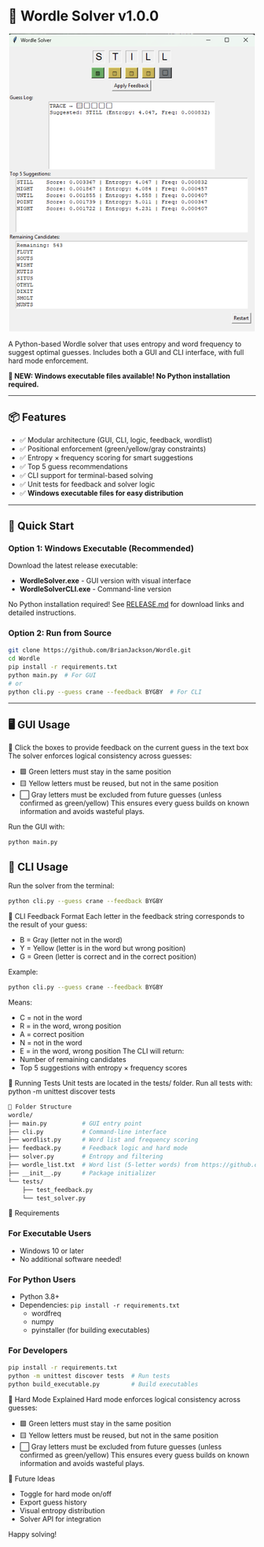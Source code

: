 # 🧠  Wordle Solver v1.0.0

<p align="center">
    <img src="docs/wordle_solver.png" alt="Wordle Solver Screenshot" width="500" />
</p>

A Python-based Wordle solver that uses entropy and word frequency to suggest optimal guesses. Includes both a GUI and CLI interface, with full hard mode enforcement.

**🎉 NEW: Windows executable files available! No Python installation required.**

---

## 📦 Features

- ✅ Modular architecture (GUI, CLI, logic, feedback, wordlist)
- ✅ Positional enforcement (green/yellow/gray constraints)
- ✅ Entropy × frequency scoring for smart suggestions
- ✅ Top 5 guess recommendations
- ✅ CLI support for terminal-based solving
- ✅ Unit tests for feedback and solver logic
- ✅ **Windows executable files for easy distribution**

---

## 🚀 Quick Start

### Option 1: Windows Executable (Recommended)
Download the latest release executable:
- **WordleSolver.exe** - GUI version with visual interface
- **WordleSolverCLI.exe** - Command-line version

No Python installation required! See [RELEASE.md](RELEASE.md) for download links and detailed instructions.

### Option 2: Run from Source
```bash
git clone https://github.com/BrianJackson/Wordle.git
cd Wordle
pip install -r requirements.txt
python main.py  # For GUI
# or
python cli.py --guess crane --feedback BYGBY  # For CLI
```

---

## 🖥️ GUI Usage

🧠 Click the boxes to provide feedback on the current guess in the text box
The solver enforces logical consistency across guesses:
- 🟩 Green letters must stay in the same position
- 🟨 Yellow letters must be reused, but not in the same position
- ⬜ Gray letters must be excluded from future guesses (unless confirmed as green/yellow)
This ensures every guess builds on known information and avoids wasteful plays.

Run the GUI with:

```bash
python main.py
```
## 🧪 CLI Usage
Run the solver from the terminal:
```bash
python cli.py --guess crane --feedback BYGBY
```

🎯 CLI Feedback Format
Each letter in the feedback string corresponds to the result of your guess:
- B = Gray (letter not in the word)
- Y = Yellow (letter is in the word but wrong position)
- G = Green (letter is correct and in the correct position)

Example:
```bash
python cli.py --guess crane --feedback BYGBY
```
Means:
- C = not in the word
- R = in the word, wrong position
- A = correct position
- N = not in the word
- E = in the word, wrong position
The CLI will return:
- Number of remaining candidates
- Top 5 suggestions with entropy × frequency scores

🧪 Running Tests
Unit tests are located in the tests/ folder. Run all tests with:
python -m unittest discover tests


```bash
📁 Folder Structure
wordle/
├── main.py          # GUI entry point
├── cli.py           # Command-line interface
├── wordlist.py      # Word list and frequency scoring
├── feedback.py      # Feedback logic and hard mode
├── solver.py        # Entropy and filtering
├── wordle_list.txt  # Word list (5-letter words) from https://github.com/tabatkins/wordle-list/blob/main/words
├── __init__.py      # Package initializer
└── tests/
    ├── test_feedback.py
    └── test_solver.py
```


📌 Requirements

### For Executable Users
- Windows 10 or later
- No additional software needed!

### For Python Users
- Python 3.8+
- Dependencies: `pip install -r requirements.txt`
  - wordfreq
  - numpy  
  - pyinstaller (for building executables)

### For Developers
```bash
pip install -r requirements.txt
python -m unittest discover tests  # Run tests
python build_executable.py         # Build executables
```



🧠 Hard Mode Explained
Hard mode enforces logical consistency across guesses:
- 🟩 Green letters must stay in the same position
- 🟨 Yellow letters must be reused, but not in the same position
- ⬜ Gray letters must be excluded from future guesses (unless confirmed as green/yellow)
This ensures every guess builds on known information and avoids wasteful plays.

🚀 Future Ideas
- Toggle for hard mode on/off
- Export guess history
- Visual entropy distribution
- Solver API for integration

Happy solving!
